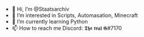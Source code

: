 - 👋 Hi, I’m @Staatsarchiv
- 👀 I’m interested in Scripts, Automasation, Minecraft
- 🌱 I’m currently learning Python
- 📫 How to reach me Discord: 𝕿𝖍𝖊 𝖗𝖊𝖆𝖑 𝕲#7170

<!---
Staatsarchiv/Staatsarchiv is a ✨ special ✨ repository because its `README.md` (this file) appears on your GitHub profile.
You can click the Preview link to take a look at your changes.
--->
